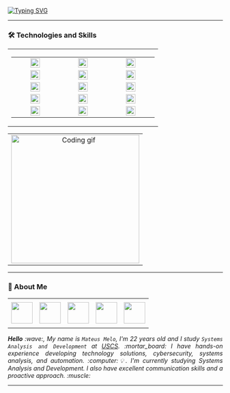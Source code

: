<a href="https://git.io/typing-svg"><img src="https://readme-typing-svg.demolab.com?font=Michroma&size=40&pause=1000&color=FFFFFF&background=174373&center=true&vCenter=true&width=1000&height=80&lines=Hey%2C+have+to+glad+you+here.;+I'm+Mateus+Melo!+%F0%9F%91%A8%F0%9F%8F%BB%E2%80%8D%F0%9F%92%BB" alt="Typing SVG" /></a>

---

### 🛠️ Technologies and Skills

<div align="center">

<table>
<tr>
<td>
<table>
<tr>
<td align="center" width="96">
<img src="https://cdn.jsdelivr.net/gh/devicons/devicon@latest/icons/html5/html5-original.svg" width="22" alt="HTML" />
</td>
<td align="center" width="96">
<img src="https://cdn.jsdelivr.net/gh/devicons/devicon@latest/icons/css3/css3-original.svg" width="22" alt="CSS" />
</td>
<td align="center" width="96">
<img src="https://cdn.jsdelivr.net/gh/devicons/devicon@latest/icons/javascript/javascript-original.svg" width="22" alt="JavaScript" />
</td>
</td>
</tr>

<tr>
<td align="center">
<img src="https://cdn.jsdelivr.net/gh/devicons/devicon@latest/icons/python/python-original.svg" width="22" alt="Python" />
</td>
<td align="center">
<img src="https://cdn.jsdelivr.net/gh/devicons/devicon@latest/icons/java/java-original.svg" width="22" alt="Java" />
</td>
<td align="center">
<img src="https://cdn.jsdelivr.net/gh/devicons/devicon@latest/icons/react/react-original.svg" width="22" alt="React" />
</td>
</tr>

<tr>
<td align="center">
<img src="https://cdn.jsdelivr.net/gh/devicons/devicon@latest/icons/nodejs/nodejs-original.svg" width="22" alt="Node.js" />
</td>
<td align="center">
<img src="https://cdn.jsdelivr.net/gh/devicons/devicon@latest/icons/nestjs/nestjs-original.svg" width="22" alt="NestJS" />
</td>
<td align="center">
<img src="https://cdn.jsdelivr.net/gh/devicons/devicon@latest/icons/mysql/mysql-original.svg" width="22" alt="MySQL" />
</td>
</tr>

<tr>
<td align="center">
<img src="https://cdn.jsdelivr.net/gh/devicons/devicon@latest/icons/microsoftsqlserver/microsoftsqlserver-original.svg" width="22" alt="SQL Server" />
</td>
<td align="center">
<img src="https://cdn.jsdelivr.net/gh/devicons/devicon@latest/icons/git/git-original.svg" width="22" alt="Git" />
</td>
<td align="center">
<img src="https://cdn.jsdelivr.net/gh/devicons/devicon@latest/icons/cplusplus/cplusplus-original.svg" width="22" alt="C++" />
</td>
</tr>

<td align="center" width="96">
<img src="https://cdn.jsdelivr.net/gh/devicons/devicon@latest/icons/typescript/typescript-original.svg" width="22" alt="TypeScript" />
</td>
<td align="center">
<img src="https://cdn.jsdelivr.net/gh/devicons/devicon@latest/icons/postgresql/postgresql-original.svg" width="22" alt="PostgreSQL" />
</td>
<td align="center">
<img src="https://cdn.jsdelivr.net/gh/devicons/devicon@latest/icons/nextjs/nextjs-original.svg" width="22" alt="Next.js" />
</td>
</tr>
</table>

</td>

<table>
<!-- Coluna do GIF -->
<td align="center">
<img src="https://github.com/user-attachments/assets/672ba84c-dcd6-4f4f-886e-0bf2a1b300b8" width="300" alt="Coding gif"/>
</td>
</tr>
</table>

</div>


---

### 🎯 About Me

<div align="center">
<table>
<tr>
 <td align="center" colspan="11"></td>
</tr> 
<tr>
<td><a href="https://github.com/Mateusmelo-C" target="_blank"><img src="https://joaopauloaramuni.github.io/image/github5.png?raw=true" width="50px" height="50px"/></a>
</td>
<td><a href="mailto:mateusmelo.info@gmail.com" target="_blank"><img src="https://joaopauloaramuni.github.io/image/gmail3.png?raw=true" width="50px" height="50px"/></a>
</td>
<td><a href="https://wa.me/5511993646970" target="_blank"><img src="https://joaopauloaramuni.github.io/image/wpp2.png?raw=true" width="50px" height="50px"/></a>
</td>
<td><a href="https://www.instagram.com/mateusprogrid" target="_blank"><img src="https://joaopauloaramuni.github.io/image/insta2.png?raw=true" width="50px" height="50px"/></a>
</td>
<td><a href="https://www.linkedin.com/in/mateus-melo-746818364" target="_blank"><img src="https://joaopauloaramuni.github.io/image/linkedin2.png?raw=true" width="50px" height="50px"/></a>
</td>
<!--<td><a href="https://slack.com/app_redirect?channel=UVD9N6VCL"><img src="https://joaopauloaramuni.github.io/image/slack.png?raw=true" width="50px" height="50px"/></a>
</td>-->
</tr>
<tr>
 <td align="center" colspan="11"></td>
</tr> 
</table>

</div>
<div align="justify">
<i><b>Hello</b> :wave:, My name is <code>Mateus Melo</code>, I'm 22 years old and I study <code>Systems Analysis and Development</code> at <a href="https://uscs.edu.br/" target="_blank">USCS</a>. :mortar_board:  
I have hands-on experience developing technology solutions, cybersecurity, systems analysis, and automation. :computer:💡. I'm currently studying Systems Analysis and Development. I also have excellent communication skills and a proactive approach. :muscle:</i>
</div>

---
